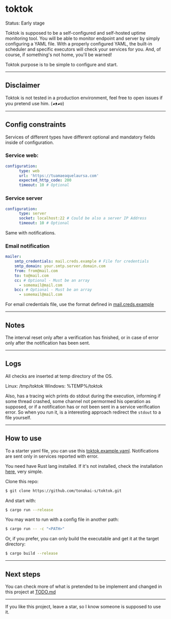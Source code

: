 # toktok

Status: Early stage

Toktok is supposed to be a self-configured and self-hosted uptime monitoring tool.
You will be able to monitor endpoint and server by simply configuring a YAML file.
With a properly configured YAML, the built-in scheduler and specific executors will check your services for you.
And, of course, if something's not home, you'll be warned!

Toktok purpose is to be simple to configure and start.

---

## Disclaimer
Toktok is not tested in a production environment, feel free to open issues if you pretend use him. (◕ᴥ◕ʋ)

---

## Config constraints
Services of different types have different optional and mandatory fields inside of configuration.

### Service web:
```yaml
configuration:
      type: web
      url: 'https://tuamaeaquelaursa.com'
      expected_http_code: 200
      timeout: 10 # Optional
```

### Service server
```yaml
configuration:
      type: server
      socket: localhost:22 # Could be also a server IP Address
      timeout: 10 # Optional
```

Same with notifications.

### Email notification
```yaml
mailer:
    smtp_credentials: mail.creds.example # File for credentials
    smtp_domain: your.smtp.server.domain.com
    from: from@mail.com
    to: to@mail.com
    cc: # Optional - Must be an array
      - somemail@mail.com
    bcc: # Optional - Must be an array
      - somemail@mail.com
```

For email credentials file, use the format defined in [mail.creds.example](examples/mail.creds.example)

---

## Notes
The interval reset only after a verification has finished, or in case of error only after the notification has been sent.

---

## Logs

All checks are inserted at temp directory of the OS.

Linux: /tmp/toktok
Windows: %TEMP%/toktok

Also, has a tracing wich prints do stdout during the execution, informing if some thread crashed, some channel not permormed his operation as supposed, or if a notification has or not been sent in a service verification error. So when you run it, is a interesting approach redirect the `stdout` to a file yourself.

---

## How to use
To a starter yaml file, you can use this [toktok.example.yaml](examples/toktok.example.yaml).
Notifications are sent only in services reported with error.

You need have Rust lang installed.
If it's not installed, check the installation [here](https://rust-lang.org/), very simple.

Clone this repo:
```bash
$ git clone https://github.com/tonakai-s/toktok.git
```

And start with:
```bash
$ cargo run --release
```

You may want to run with a config file in another path:
```bash
$ cargo run -- -c "<PATH>"
```

Or, if you prefer, you can only build the executable and get it at the target directory:
```bash
$ cargo build --release
```

---

## Next steps

You can check more of what is pretended to be implement and changed in this project at [TODO.md](TODO.md)

---

If you like this project, leave a star, so I know someone is supposed to use it.